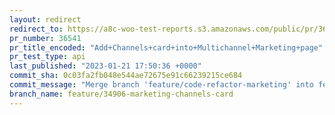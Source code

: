 ```yaml
---
layout: redirect
redirect_to: https://a8c-woo-test-reports.s3.amazonaws.com/public/pr/36541/api/index.html
pr_number: 36541
pr_title_encoded: "Add+Channels+card+into+Multichannel+Marketing+page"
pr_test_type: api
last_published: "2023-01-21 17:50:36 +0000"
commit_sha: 0c03fa2fb048e544ae72675e91c66239215ce684
commit_message: "Merge branch 'feature/code-refactor-marketing' into feature/34906-mar…"
branch_name: feature/34906-marketing-channels-card
---
```

